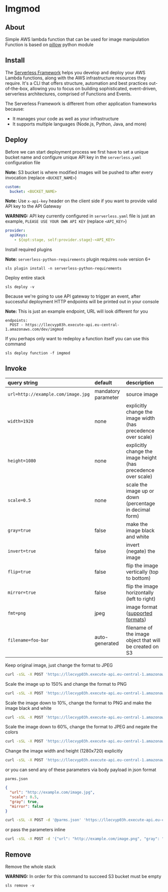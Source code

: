 Imgmod
===============

About
-----

Simple AWS lambda function that can be used for image manipulation  
Function is based on [pillow](http://pillow.readthedocs.io/en/latest/index.html) python module

Install
-------

The [Serverless Framework](https://serverless.com/framework/docs/providers/aws/guide/installation/) helps you develop and deploy your AWS Lambda functions, along with the AWS infrastructure resources they require.
It's a CLI that offers structure, automation and best practices out-of-the-box, allowing you to focus on building sophisticated,
event-driven, serverless architectures, comprised of Functions and Events.

The Serverless Framework is different from other application frameworks because:

- It manages your code as well as your infrastructure
- It supports multiple languages (Node.js, Python, Java, and more)

Deploy
------

Before we can start deployment process we first have to set a unique bucket name and configure unique API key in the `serverless.yaml` configuration file

**Note:** S3 bucket is where modified images will be pushed to after every invocation (replace `<BUCKET_NAME>`)

```yaml
custom:
  bucket: <BUCKET_NAME>
```

**Note:** Use `x-api-key` header on the client side if you want to provide valid API key to the API Gateway

**WARNING:** API key currently configured in `serverless.yaml` file is just an example, `PLEASE USE YOUR OWN API KEY` (replace `<API_KEY>`)

```yaml
provider:
  apiKeys:
    - ${opt:stage, self:provider.stage}-<API_KEY>
```

Install required plugins

**Note:** `serverless-python-requirements` plugin requires `node` version 6+

```plain
sls plugin install -n serverless-python-requirements
```

Deploy entire stack

```plain
sls deploy -v
```

Because we're going to use API gateway to trigger an event, after successful deployment HTTP endpoints will be printed out in your console

**Note:** This is just an example endpoint, URL will look different for you

```plain
endpoints:
  POST - https://llecvyp03h.execute-api.eu-central-1.amazonaws.com/dev/imgmod
```

If you perhaps only want to redeploy a function itself you can use this command

```plain
sls deploy function -f imgmod
```

Invoke
------

 **query string**                    | **default**         | **description**
:------------------------------------|:--------------------|:-------------
`url=http://example.com/image.jpg`   | mandatory parameter | source image
`width=1920`                         | none                | explicitly change the image width (has precedence over scale)
`height=1080`                        | none                | explicitly change the image height (has precedence over scale)
`scale=0.5`                          | none                | scale the image up or down (percentage in decimal form)
`gray=true`                          | false               | make the image black and white
`invert=true`                        | false               | invert (negate) the image
`flip=true`                        | false               | flip the image vertically (top to bottom)
`mirror=true`                        | false               | flip the image horizontally (left to right)
`fmt=png`                            | jpeg                | image format ([supported formats](http://pillow.readthedocs.io/en/latest/handbook/image-file-formats.html#image-file-formats))
`filename=foo-bar`                   | auto-generated      | filename of the image object that will be created on S3

Keep original image, just change the format to JPEG

```bash
curl -sSL -X POST 'https://llecvyp03h.execute-api.eu-central-1.amazonaws.com/dev/imgmod?url=http://example.com/image.png'
```

Scale the image up to 150% and change the format to PNG

```bash
curl -sSL -X POST 'https://llecvyp03h.execute-api.eu-central-1.amazonaws.com/dev/imgmod?url=http://example.com/image.png&scale=1.5&fmt=png'
```

Scale the image down to 10%, change the format to PNG and make the image black and white

```bash
curl -sSL -X POST 'https://llecvyp03h.execute-api.eu-central-1.amazonaws.com/dev/imgmod?url=http://example.com/image.png&scale=0.1&fmt=png&gray=true'
```

Scale the image down to 60%, change the format to JPEG and negate the colors

```bash
curl -sSL -X POST 'https://llecvyp03h.execute-api.eu-central-1.amazonaws.com/dev/imgmod?url=http://example.com/image.png&scale=0.6&fmt=jpg&invert=true'
```

Change the image width and height (1280x720) explicitly

```bash
curl -sSL -X POST 'https://llecvyp03h.execute-api.eu-central-1.amazonaws.com/dev/imgmod?url=http://example.com/image.png&width=1280&height=720'
```

or you can send any of these parameters via body payload in json format

`parms.json`

```json
{
  "url": "http://example.com/image.jpg",
  "scale": 0.5,
  "gray": true,
  "mirror": false
}
```

```bash
curl -sSL -X POST -d '@parms.json' 'https://llecvyp03h.execute-api.eu-central-1.amazonaws.com/dev/imgmod'
```

or pass the parameters inline

```bash
curl -sSL -X POST -d '{"url": "http://example.com/image.png", "gray": "true"}' 'https://llecvyp03h.execute-api.eu-central-1.amazonaws.com/dev/imgmod'
```


Remove
------

Remove the whole stack

**WARNING:** In order for this command to succeed S3 bucket must be empty

```plain
sls remove -v
```
